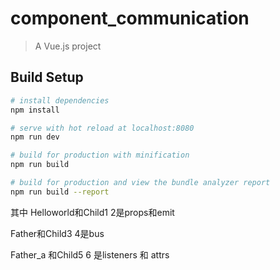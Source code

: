 # component_communication

> A Vue.js project

## Build Setup

``` bash
# install dependencies
npm install

# serve with hot reload at localhost:8080
npm run dev

# build for production with minification
npm run build

# build for production and view the bundle analyzer report
npm run build --report
```

其中 Helloworld和Child1 2是props和emit

Father和Child3 4是bus

Father_a 和Child5 6 是listeners 和 attrs